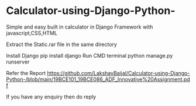 # Calculator-using-Django-Python-
Simple and easy built in calculator in Django Framework with javascript,CSS,HTML

Extract the Static.rar file in the same directory

Install Django
pip install django
Run CMD terminal
python manage.py runserver

Refer the Report 
https://github.com/LakshayBaijal/Calculator-using-Django-Python-/blob/main/19BCE101_19BCE086_ADF_Innovative%20Assignment.pdf

If you have any enquiry then do reply
